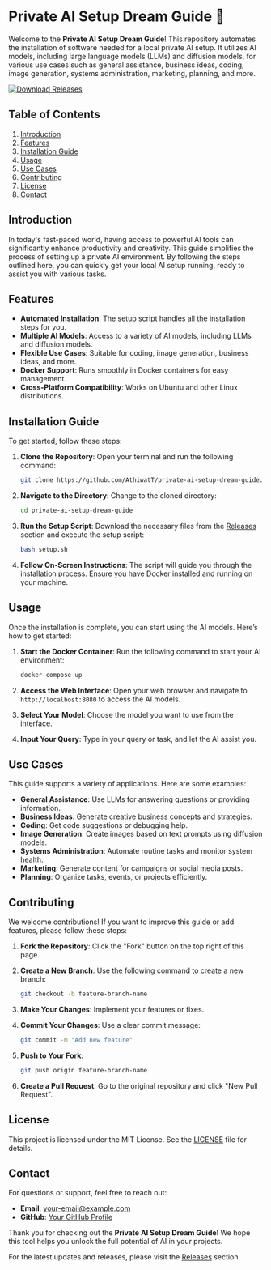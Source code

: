 # Private AI Setup Dream Guide 🌟

Welcome to the **Private AI Setup Dream Guide**! This repository automates the installation of software needed for a local private AI setup. It utilizes AI models, including large language models (LLMs) and diffusion models, for various use cases such as general assistance, business ideas, coding, image generation, systems administration, marketing, planning, and more.

[![Download Releases](https://img.shields.io/badge/Download%20Releases-blue?style=for-the-badge&logo=github)](https://github.com/AthiwatT/private-ai-setup-dream-guide/releases)

## Table of Contents

1. [Introduction](#introduction)
2. [Features](#features)
3. [Installation Guide](#installation-guide)
4. [Usage](#usage)
5. [Use Cases](#use-cases)
6. [Contributing](#contributing)
7. [License](#license)
8. [Contact](#contact)

## Introduction

In today's fast-paced world, having access to powerful AI tools can significantly enhance productivity and creativity. This guide simplifies the process of setting up a private AI environment. By following the steps outlined here, you can quickly get your local AI setup running, ready to assist you with various tasks.

## Features

- **Automated Installation**: The setup script handles all the installation steps for you.
- **Multiple AI Models**: Access to a variety of AI models, including LLMs and diffusion models.
- **Flexible Use Cases**: Suitable for coding, image generation, business ideas, and more.
- **Docker Support**: Runs smoothly in Docker containers for easy management.
- **Cross-Platform Compatibility**: Works on Ubuntu and other Linux distributions.

## Installation Guide

To get started, follow these steps:

1. **Clone the Repository**:
   Open your terminal and run the following command:

   ```bash
   git clone https://github.com/AthiwatT/private-ai-setup-dream-guide.git
   ```

2. **Navigate to the Directory**:
   Change to the cloned directory:

   ```bash
   cd private-ai-setup-dream-guide
   ```

3. **Run the Setup Script**:
   Download the necessary files from the [Releases](https://github.com/AthiwatT/private-ai-setup-dream-guide/releases) section and execute the setup script:

   ```bash
   bash setup.sh
   ```

4. **Follow On-Screen Instructions**:
   The script will guide you through the installation process. Ensure you have Docker installed and running on your machine.

## Usage

Once the installation is complete, you can start using the AI models. Here’s how to get started:

1. **Start the Docker Container**:
   Run the following command to start your AI environment:

   ```bash
   docker-compose up
   ```

2. **Access the Web Interface**:
   Open your web browser and navigate to `http://localhost:8080` to access the AI models.

3. **Select Your Model**:
   Choose the model you want to use from the interface.

4. **Input Your Query**:
   Type in your query or task, and let the AI assist you.

## Use Cases

This guide supports a variety of applications. Here are some examples:

- **General Assistance**: Use LLMs for answering questions or providing information.
- **Business Ideas**: Generate creative business concepts and strategies.
- **Coding**: Get code suggestions or debugging help.
- **Image Generation**: Create images based on text prompts using diffusion models.
- **Systems Administration**: Automate routine tasks and monitor system health.
- **Marketing**: Generate content for campaigns or social media posts.
- **Planning**: Organize tasks, events, or projects efficiently.

## Contributing

We welcome contributions! If you want to improve this guide or add features, please follow these steps:

1. **Fork the Repository**: Click the "Fork" button on the top right of this page.
2. **Create a New Branch**: Use the following command to create a new branch:

   ```bash
   git checkout -b feature-branch-name
   ```

3. **Make Your Changes**: Implement your features or fixes.
4. **Commit Your Changes**: Use a clear commit message:

   ```bash
   git commit -m "Add new feature"
   ```

5. **Push to Your Fork**:

   ```bash
   git push origin feature-branch-name
   ```

6. **Create a Pull Request**: Go to the original repository and click "New Pull Request".

## License

This project is licensed under the MIT License. See the [LICENSE](LICENSE) file for details.

## Contact

For questions or support, feel free to reach out:

- **Email**: your-email@example.com
- **GitHub**: [Your GitHub Profile](https://github.com/your-profile)

Thank you for checking out the **Private AI Setup Dream Guide**! We hope this tool helps you unlock the full potential of AI in your projects. 

For the latest updates and releases, please visit the [Releases](https://github.com/AthiwatT/private-ai-setup-dream-guide/releases) section.